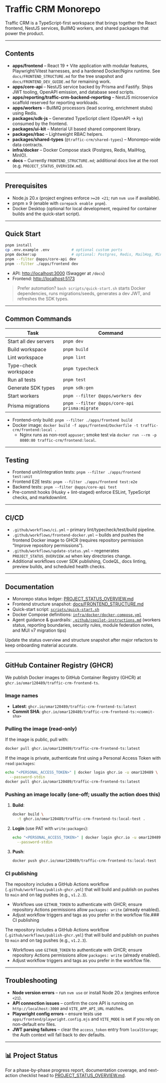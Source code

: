 # Traffic CRM Monorepo

Traffic CRM is a TypeScript-first workspace that brings together the React frontend, NestJS services, BullMQ workers, and shared packages that power the product.

---

## Contents

- **apps/frontend** – React 19 + Vite application with modular features, Playwright/Vitest harnesses, and a hardened Docker/Nginx runtime. See `docs/FRONTEND_STRUCTURE.md` for the tree snapshot and `docs/FRONTEND_DEV_GUIDE.md` for remaining work.
- **apps/core-api** – NestJS service backed by Prisma and Fastify. Ships JWT tooling, OpenAPI emission, and database seed scripts.
- **apps/reporting/traffic-crm-backend-reporting** – NestJS microservice scaffold reserved for reporting workloads.
- **apps/workers** – BullMQ processors (lead scoring, enrichment stubs) using Redis.
- **packages/sdk-js** – Generated TypeScript client (OpenAPI → ky) consumed by the frontend.
- **packages/ui-kit** – Material UI based shared component library.
- **packages/rbac** – Lightweight RBAC helpers.
- **packages/shared-types** (`@traffic-crm/shared-types`) – Monorepo-wide data contracts.
- **infra/docker** – Docker Compose stack (Postgres, Redis, MailHog, MinIO).
- **docs** – Currently `FRONTEND_STRUCTURE.md`; additional docs live at the root (e.g. `PROJECT_STATUS_OVERVIEW.md`).

---

## Prerequisites

- Node.js 20.x (project engines enforce `>=20 <21`; run `nvm use` if available).
- pnpm ≥ 9 (enable with `corepack enable pnpm`).
- Docker Desktop (optional for local development, required for container builds and the quick-start script).

---

## Quick Start

```bash
pnpm install
cp .env.example .env          # optional custom ports
pnpm docker:up                # optional: Postgres, Redis, MailHog, MinIO
pnpm --filter @apps/core-api dev
pnpm --filter ./apps/frontend dev
```

- API: <http://localhost:3000> (Swagger at `/docs`)
- Frontend: <http://localhost:5173>

> Prefer automation? `bash scripts/quick-start.sh` starts Docker dependencies, runs migrations/seeds, generates a dev JWT, and refreshes the SDK types.

---

## Common Commands

| Task | Command |
| --- | --- |
| Start all dev servers | `pnpm dev` |
| Build workspace | `pnpm build` |
| Lint workspace | `pnpm lint` |
| Type-check workspace | `pnpm typecheck` |
| Run all tests | `pnpm test` |
| Generate SDK types | `pnpm sdk:gen` |
| Start workers | `pnpm --filter @apps/workers dev` |
| Prisma migrations | `pnpm --filter @apps/core-api prisma:migrate` |

- Frontend-only build: `pnpm --filter ./apps/frontend build`
- Docker image: `docker build -f apps/frontend/Dockerfile -t traffic-crm/frontend:local .`
  - Nginx runs as non-root `appuser`; smoke test via `docker run --rm -p 8080:80 traffic-crm/frontend:local`.

---

## Testing

- Frontend unit/integration tests: `pnpm --filter ./apps/frontend test:unit`
- Frontend E2E tests: `pnpm --filter ./apps/frontend test:e2e`
- Backend tests: `pnpm --filter @apps/core-api test`
- Pre-commit hooks (Husky + lint-staged) enforce ESLint, TypeScript checks, and markdownlint.

---

## CI/CD

- `.github/workflows/ci.yml` – primary lint/typecheck/test/build pipeline.
- `.github/workflows/frontend-docker.yml` – builds and pushes the frontend Docker image to GHCR (requires repository permission “Improve repository permissions”).
- `.github/workflows/update-status.yml` – regenerates `PROJECT_STATUS_OVERVIEW.md` when key directories change.
- Additional workflows cover SDK publishing, CodeQL, docs linting, preview builds, and scheduled health checks.

---

## Documentation

- Monorepo status ledger: [PROJECT_STATUS_OVERVIEW.md](./PROJECT_STATUS_OVERVIEW.md)
- Frontend structure snapshot: [docs/FRONTEND_STRUCTURE.md](./docs/FRONTEND_STRUCTURE.md)
- Quick-start script: [`scripts/quick-start.sh`](./scripts/quick-start.sh)
- Docker Compose definitions: [`infra/docker/docker-compose.yml`](./infra/docker/docker-compose.yml)
- Agent guidance & guardrails: [`.github/copilot-instructions.md`](./.github/copilot-instructions.md) (workers status,
  reporting boundaries, security rules, module federation notes, and MUI v7 migration tips)

Update the status overview and structure snapshot after major refactors to keep onboarding material accurate.

---

## GitHub Container Registry (GHCR)

We publish Docker images to GitHub Container Registry (GHCR) at
`ghcr.io/omar120489/traffic-crm-frontend-ts`.

### Image names

- **Latest**: `ghcr.io/omar120489/traffic-crm-frontend-ts:latest`
- **Commit SHA**: `ghcr.io/omar120489/traffic-crm-frontend-ts:<commit-sha>`

### Pulling the image (read-only)

If the image is public, pull with:

```bash
docker pull ghcr.io/omar120489/traffic-crm-frontend-ts:latest
```

If the image is private, authenticate first using a Personal Access Token
with `read:packages`:

```bash
echo "<PERSONAL_ACCESS_TOKEN>" | docker login ghcr.io -u omar120489 \
  --password-stdin
docker pull ghcr.io/omar120489/traffic-crm-frontend-ts:latest
```

### Pushing an image locally (one-off; usually the action does this)

1. **Build**:

   ```bash
   docker build \
     -t ghcr.io/omar120489/traffic-crm-frontend-ts:local-test .
   ```

2. **Login** (use PAT with `write:packages`):

   ```bash
   echo "<PERSONAL_ACCESS_TOKEN>" | docker login ghcr.io -u omar120489 \
     --password-stdin
   ```

3. **Push**:

   ```bash
   docker push ghcr.io/omar120489/traffic-crm-frontend-ts:local-test
   ```

### CI publishing

The repository includes a GitHub Actions workflow (`.github/workflows/publish-ghcr.yml`)
that will build and publish on pushes to `main` and on tag pushes
(e.g., `v1.2.3`).

- Workflows use `GITHUB_TOKEN` to authenticate with GHCR; ensure repository Actions
  permissions allow `packages: write` (already enabled).
- Adjust workflow triggers and tags as you prefer in the workflow file.### CI publishing

The repository includes a GitHub Actions workflow (`.github/workflows/publish-ghcr.yml`)
that will build and publish on pushes to `main` and on tag pushes (e.g., `v1.2.3`).

- Workflows use `GITHUB_TOKEN` to authenticate with GHCR; ensure repository Actions
  permissions allow `packages: write` (already enabled).
- Adjust workflow triggers and tags as you prefer in the workflow file.

---

## Troubleshooting

- **Node version errors** – run `nvm use` or install Node 20.x (engines enforce `<21`).
- **API  connection issues** – confirm the core API is running on `http://localhost:3000` and `VITE_APP_API_URL` matches.
- **Playwright config errors** – ensure tests use `apps/frontend/playwright.config.mjs`
  and `VITE_MODE` is set if you rely on non-default env files.
- **JWT parsing failures** – clear the `access_token` entry from `localStorage`; the Auth context will fall back to dev defaults.

---

## 📊 Project Status

For a phase-by-phase progress report, documentation coverage, and next-action checklist head to [PROJECT_STATUS_OVERVIEW.md](./PROJECT_STATUS_OVERVIEW.md).
